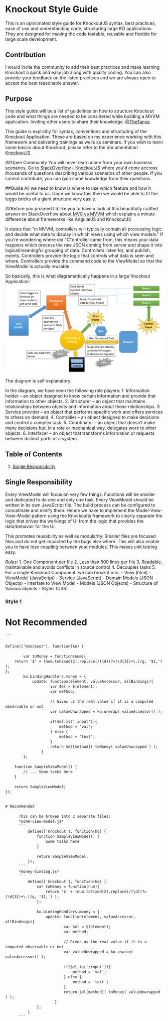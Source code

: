 # Knockout Style Guide
This is an opinionated style guide for KnockoutJS syntax, best practices, ease of use and understanding code, structuring large KO applications. They are designed for making the code testable, reusable and flexible for large scale development. 

## Contribution
I would invite the community to add their best practices and make learning Knockout a quick and easy job along with quality coding. You can also provide your feedback on the listed practices and we are always open to accept the best reasonable answer.

## Purpose
This style guide will be a list of guidelines on how to structure Knockout code and what things are needed to be considered while building a MVVM application. Inviting other users to share their knowledge. [@TheTanna](//twitter.com/TheTanna)

This guide is explicitly for syntax, conventions and structuring of the Knockout Application. These are based on my experience working with this framework and delivering trainings as wells as seminars. If you wish to learn some basics about Knockout, please refer to the documentation [KnockoutJS](//knockoutjs.com/)

##Open Community
You will never learn alone from your own business scenarios. Go to [StackOverflow - KnockoutJS](//stackoverflow.com/questions/tagged/knockout.js) where you'd come accross thousands of questions describing various scenarios of other people. If you cannot contribute, you can gain some knowledge from their questions. 

##Guide
All we need to know is where to use which feature and how it would be useful to us. Once we know this then we would be able to fit the leggo bricks of a giant structure very easily.

##Before you proceed
I'd like you to have a look at this beautifully crafted answer on StackOverflow about [MVC vs MVVM](//stackoverflow.com/questions/667781/what-is-the-difference-between-mvc-and-mvvm) which explains a minute difference about frameworks like AngularJS and KnockoutJS

It states that "in MVVM, controllers will typically contain all processing logic and decide what data to display in which views using which view models." If you're wondering where did "C"ontroller came from, this means your data mappers which process the raw JSON coming from server and shape it into logical/meaningful grouping of data. Controllers listen for, and publish, events. Controllers provide the logic that controls what data is seen and where. Controllers provide the command code to the ViewModel so that the ViewModel is actually reusable.

So basically, this is what diagramattically happens in a large Knockout Application:
![MVVM Knockout Application Flow](https://raw.githubusercontent.com/ankittanna/knockout-style-guide/master/Slide1.PNG)

The diagram is self explanatory. 

In the diagram, we have seen the following role players:
    1. Information holder – an object designed to know certain information and provide that information to other objects.
    2. Structurer – an object that maintains relationships between objects and information about those relationships.
    3. Service provider – an object that performs specific work and offers services to others on demand.
    4. Controller – an object designed to make decisions and control a complex task.
    5. Coordinator – an object that doesn’t make many decisions but, in a rote or mechanical way, delegates work to other objects.
    6. Interfacer – an object that transforms information or requests between distinct parts of a system.

## Table of Contents

  1. [Single Responsibility](#single-responsibility)

## Single Responsibility

Every ViewModel will focus on very few things. Functions will be smaller and dedicated to do one and only one task. Every ViewModel should be written in its own JavaScript file. The build process can be configured to concatinate and minify them. Hence we have to implement the Model-View-View-Model pattern using the Knockoutjs framework to clearly separate the logic that drives the workings of UI from the logic that provides the data/behavior for the UI.

This promotes reusability as well as modularity. Smaller files are focused files and do not get impacted by the bugs else where.
This will also enable you to have lose coupling between your modules.
This makes unit testing easy.

*Rules:*
    1. One Component per file
    2. Less than 500 lines per file
    3. Readable, maintainable and avoids conflicts in source control
    4. Decouples tasks
    5. For a single Knockout Component, we can break it into: 
        - View (html)
        - ViewModel (JavaScript)
        - Service (JavaScript)
        - Domain Models (JSON Objects) - Interfate to View Model
        - Models (JSON Objects) - Structure of Various objects
        - Styles (CSS)
    
### Style 1 
# Not Recommended
    ```
  
    define(['knockout'], function(ko) {
            
            var toMoney = function(num){
		return '$' + (num.toFixed(2).replace(/(\d)(?=(\d{3})+\.)/g, '$1,') );
	};
            ko.bindingHandlers.money = {
                update: function(element, valueAccessor, allBindings){
                        var $el = $(element);
                        var method;

                        // Gives us the real value if it is a computed observable or not
                        var valueUnwrapped = ko.unwrap( valueAccessor() );

                        if($el.is(':input')){
                            method = 'val';
                        } else {
                            method = 'text';
                        }
                        return $el[method]( toMoney( valueUnwrapped ) );
                    }
            };
        
        function SampleViewModel() {
            // ... Some tasks here
        }
        
        return SampleViewModel;
    });
  
  ```
  
# Recommended
  
        This can be broken into 2 separate files:
        *some-view-model.js*
        ```
            define(['knockout'], function(ko) { 
                function SampleViewModel() {
                    Some tasks here
                }

                return SampleViewModel;
            });
        ```   
        *money-binding.js*
        ```
            define(['knockout'], function(ko) {
                var toMoney = function(num){
                    return '$' + (num.toFixed(2).replace(/(\d)(?=(\d{3})+\.)/g, '$1,') );
                };

                ko.bindingHandlers.money = {
                    update: function(element, valueAccessor, allBindings){
                            var $el = $(element);
                            var method;

                            // Gives us the real value if it is a computed observable or not
                            var valueUnwrapped = ko.unwrap( valueAccessor() );

                            if($el.is(':input')){
                                method = 'val';
                            } else {
                                method = 'text';
                            }
                            return $el[method]( toMoney( valueUnwrapped ) );
                        }
                };
            }
        ```